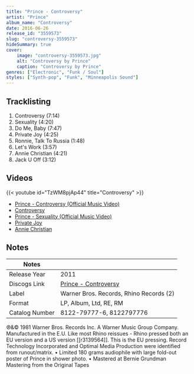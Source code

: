 ```yaml
---
title: "Prince - Controversy"
artist: "Prince"
album_name: "Controversy"
date: 2016-06-26
release_id: "3559573"
slug: "controversy-3559573"
hideSummary: true
cover:
    image: "controversy-3559573.jpg"
    alt: "Controversy by Prince"
    caption: "Controversy by Prince"
genres: ["Electronic", "Funk / Soul"]
styles: ["Synth-pop", "Funk", "Minneapolis Sound"]
---
```


## Tracklisting
1. Controversy (7:14)
2. Sexuality (4:20)
3. Do Me, Baby (7:47)
4. Private Joy (4:25)
5. Ronnie, Talk To Russia (1:48)
6. Let's Work (3:57)
7. Annie Christian (4:21)
8. Jack U Off (3:12)

## Videos
{{< youtube id="TzWM8pjAp44" title="Controversy" >}}
- [Prince - Controversy (Official Music Video)](https://www.youtube.com/watch?v=4gazNwzC4H0)
- [Controversy](https://www.youtube.com/watch?v=3fZy5hX6uLg)
- [Prince - Sexuality (Official Music Video)](https://www.youtube.com/watch?v=mZO5HLRk7KE)
- [Private Joy](https://www.youtube.com/watch?v=TX94-R9rsoQ)
- [Annie Christian](https://www.youtube.com/watch?v=rcqb9EvqXS8)


## Notes

| Notes          |             |
| ---------------| ----------- |
| Release Year   | 2011 |
| Discogs Link   | [Prince - Controversy](https://www.discogs.com/release/3559573-Prince-Controversy) |
| Label          | Warner Bros. Records, Rhino Records (2) |
| Format         | LP, Album, Ltd, RE, RM |
| Catalog Number | 8122-79777-6, 8122797776 |

℗&© 1981 Warner Bros. Records Inc. A Warner Music Group Company. Manufactured in the E.U.  Like most Rhino reissues - Rhino pressed both an EU version and a US version [[r3139564]]. This is the EU pressing.  Record Technology Incorporated and Optimal Media Production were identified from runout/matrix.  • Limited 180 grams audiophile with large fold-out poster of Prince in shower photo. • Mastered at Bernie Grundman Mastering from the Original Tapes

